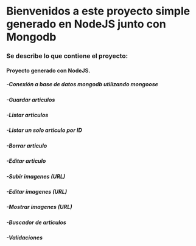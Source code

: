 # Bienvenidos a este proyecto simple generado en NodeJS junto con Mongodb

### Se describe lo que contiene el proyecto:

#### Proyecto generado con NodeJS.
##### -Conexión a base de datos mongodb utilizando mongoose
##### -Guardar articulos
##### -Listar articulos
##### -Listar un solo articulo por ID
##### -Borrar articulo
##### -Editar articulo
##### -Subir imagenes (URL)
##### -Editar imagenes (URL)
##### -Mostrar imagenes (URL)
##### -Buscador de articulos
##### -Validaciones

